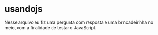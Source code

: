 # usandojs
Nesse arquivo eu fiz uma pergunta com resposta e uma brincadeirinha no meio, com a finalidade de testar o JavaScript.
